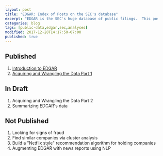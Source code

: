 ```yaml
---
layout: post
title: "EDGAR: Index of Posts on the SEC's database"
excerpt: "EDGAR is the SEC's huge database of public filings.  This post is an index of the series."
categories: blog
tags: [public-data,edgar,sec,analyses]
modified: 2017-12-20T14:17:50-07:00
published: true
---
```

## Published
1. [Introduction to EDGAR](/blog/edgar-sec-database-part-i-introducing-edgar/)
1. [Acquiring and Wrangling the Data Part 1](/blog/edgar-sec-database-part-ii-acquiring-the-data/)

## In Draft
1. Acquiring and Wrangling the Data Part 2
1. Summarizing EDGAR's data

## Not Published
1. Looking for signs of fraud
1. Find similar companies via cluster analysis
1. Build a "Netflix style" recommendation algorithm for holding companies
1. Augmenting EDGAR with news reports using NLP
